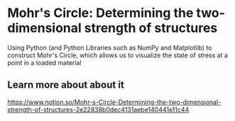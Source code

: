 # Mohr's Circle: Determining the two-dimensional strength of structures
Using Python (and Python Libraries such as NumPy and Matplotlib) to construct Mohr's Circle, which allows us to visualize the state of stress at a point in a loaded material
## Learn more about about it
https://www.notion.so/Mohr-s-Circle-Determining-the-two-dimensional-strength-of-structures-2e22838b0dec4131aebe140441e11c44
